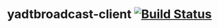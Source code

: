 # yadtbroadcast-client [![Build Status](https://secure.travis-ci.org/yadt/yadtbroadcast-client.png)](http://travis-ci.org/yadt/yadtbroadcast-client)
